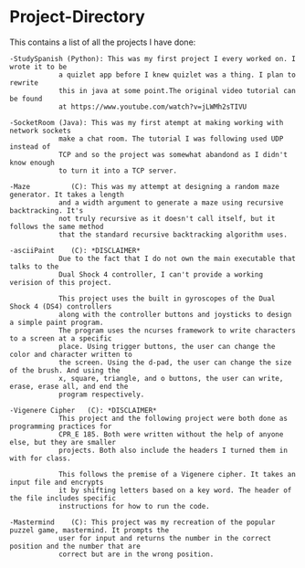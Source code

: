 # Project-Directory
This contains a list of all the projects I have done:

	-StudySpanish (Python):	This was my first project I every worked on. I wrote it to be
				a quizlet app before I knew quizlet was a thing. I plan to rewrite
				this in java at some point.The original video tutorial can be found 
				at https://www.youtube.com/watch?v=jLWMh2sTIVU
							
	-SocketRoom	(Java):	This was my first atempt at making working with network sockets
				make a chat room. The tutorial I was following used UDP instead of
				TCP and so the project was somewhat abandond as I didn't know enough
				to turn it into a TCP server.
	
	-Maze		   (C): This was my attempt at designing a random maze generator. It takes a length
				and a width argument to generate a maze using recursive backtracking. It's
				not truly recursive as it doesn't call itself, but it follows the same method
				that the standard recursive backtracking algorithm uses.
	
	-asciiPaint	   (C):	*DISCLAIMER*	
				Due to the fact that I do not own the main executable that talks to the
				Dual Shock 4 controller, I can't provide a working verision of this project.
	
				This project uses the built in gyroscopes of the Dual Shock 4 (DS4) controllers
				along with the controller buttons and joysticks to design a simple paint program.
				The program uses the ncurses framework to write characters to a screen at a specific
				place. Using trigger buttons, the user can change the color and character written to
				the screen. Using the d-pad, the user can change the size of the brush. And using the
				x, square, triangle, and o buttons, the user can write, erase, erase all, and end the
				program respectively.
											
	-Vigenere Cipher   (C):	*DISCLAIMER*
				This project and the following project were both done as programming practices for
				CPR_E 185. Both were written without the help of anyone else, but they are smaller
				projects. Both also include the headers I turned them in with for class.
				
				This follows the premise of a Vigenere cipher. It takes an input file and encrypts
				it by shifting letters based on a key word. The header of the file includes specific
				instructions for how to run the code.
							
	-Mastermind	   (C): This project was my recreation of the popular puzzel game, mastermind. It prompts the
				user for input and returns the number in the correct position and the number that are
				correct but are in the wrong position.
								
	 
							
							
							
							
							
							
							
							
							
							
							
							
							
							

